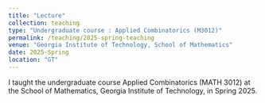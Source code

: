 ```yaml
---
title: "Lecture"
collection: teaching
type: "Undergraduate course : Applied Combinatorics (M3012)"
permalink: /teaching/2025-spring-teaching
venue: "Georgia Institute of Technology, School of Mathematics"
date: 2025-Spring
location: "GT"
---
```


I taught the undergraduate course Applied Combinatorics (MATH 3012) at the School of Mathematics, Georgia Institute of Technology, in Spring 2025.
